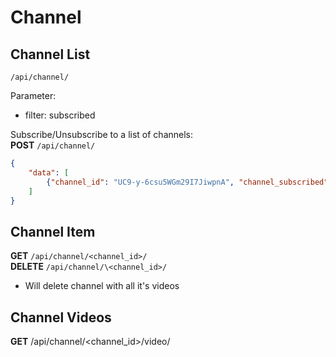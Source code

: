# Channel

## Channel List
`/api/channel/`

Parameter:  

- filter: subscribed

Subscribe/Unsubscribe to a list of channels:  
**POST** `/api/channel/`
```json
{
    "data": [
        {"channel_id": "UC9-y-6csu5WGm29I7JiwpnA", "channel_subscribed": true}
    ]
}
```

## Channel Item
**GET** `/api/channel/<channel_id>/`  
**DELETE** `/api/channel/\<channel_id>/`  

- Will delete channel with all it's videos

## Channel Videos
**GET** /api/channel/\<channel_id>/video/
